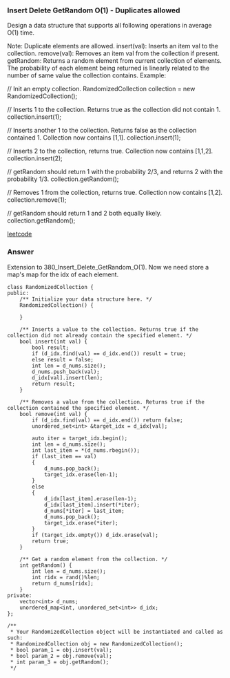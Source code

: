 ### Insert Delete GetRandom O(1) - Duplicates allowed
Design a data structure that supports all following operations in average O(1) time.

Note: Duplicate elements are allowed.
insert(val): Inserts an item val to the collection.
remove(val): Removes an item val from the collection if present.
getRandom: Returns a random element from current collection of elements. The probability of each element being returned is linearly related to the number of same value the collection contains.
Example:

// Init an empty collection.
RandomizedCollection collection = new RandomizedCollection();

// Inserts 1 to the collection. Returns true as the collection did not contain 1.
collection.insert(1);

// Inserts another 1 to the collection. Returns false as the collection contained 1. Collection now contains [1,1].
collection.insert(1);

// Inserts 2 to the collection, returns true. Collection now contains [1,1,2].
collection.insert(2);

// getRandom should return 1 with the probability 2/3, and returns 2 with the probability 1/3.
collection.getRandom();

// Removes 1 from the collection, returns true. Collection now contains [1,2].
collection.remove(1);

// getRandom should return 1 and 2 both equally likely.
collection.getRandom();


[leetcode](https://leetcode.com/problems/insert-delete-getrandom-o1-duplicates-allowed/description/)

### Answer 
Extension to 380_Insert_Delete_GetRandom_O(1). Now we need store a map's map for the idx of each element. 

	class RandomizedCollection {
	public:
	    /** Initialize your data structure here. */
	    RandomizedCollection() {
	        
	    }
	    
	    /** Inserts a value to the collection. Returns true if the collection did not already contain the specified element. */
	    bool insert(int val) {
	        bool result;
	        if (d_idx.find(val) == d_idx.end()) result = true;
	        else result = false;
	        int len = d_nums.size();
	        d_nums.push_back(val);
	        d_idx[val].insert(len);
	        return result;
	    }
	    
	    /** Removes a value from the collection. Returns true if the collection contained the specified element. */
	    bool remove(int val) {
	        if (d_idx.find(val) == d_idx.end()) return false;
	        unordered_set<int> &target_idx = d_idx[val];
	        
	        auto iter = target_idx.begin();
	        int len = d_nums.size();
	        int last_item = *(d_nums.rbegin());
	        if (last_item == val)
	        {
	            d_nums.pop_back();
	            target_idx.erase(len-1);
	        }
	        else
	        {
	            d_idx[last_item].erase(len-1);
	            d_idx[last_item].insert(*iter);
	            d_nums[*iter] = last_item;
	            d_nums.pop_back();
	            target_idx.erase(*iter);
	        }
	        if (target_idx.empty()) d_idx.erase(val);
	        return true;
	    }
	    
	    /** Get a random element from the collection. */
	    int getRandom() {
	        int len = d_nums.size(); 
	        int ridx = rand()%len;
	        return d_nums[ridx];
	    }
	private:
	    vector<int> d_nums;
	    unordered_map<int, unordered_set<int>> d_idx;
	};

	/**
	 * Your RandomizedCollection object will be instantiated and called as such:
	 * RandomizedCollection obj = new RandomizedCollection();
	 * bool param_1 = obj.insert(val);
	 * bool param_2 = obj.remove(val);
	 * int param_3 = obj.getRandom();
	 */